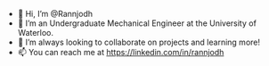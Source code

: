 - 👋 Hi, I’m @Rannjodh
- 👀 I’m an Undergraduate Mechanical Engineer at the University of Waterloo.
- 💞️ I’m always looking to collaborate on projects and learning more!
- 📫 You can reach me at https://linkedin.com/in/rannjodh

<!---
Rannjodh/Rannjodh is a ✨ special ✨ repository because its `README.md` (this file) appears on your GitHub profile.
You can click the Preview link to take a look at your changes.
--->
